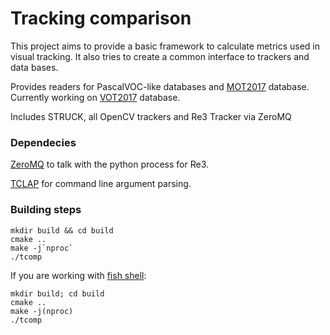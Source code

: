 # Tracking comparison

This project aims to provide a basic framework to calculate metrics used in visual tracking. It also tries to create a
common interface to trackers and data bases.

Provides readers for PascalVOC-like databases and [MOT2017](https://motchallenge.net/) database. Currently working on [VOT2017](http://www.votchallenge.net/vot2017/dataset.html) database.

Includes STRUCK, all OpenCV trackers and Re3 Tracker via ZeroMQ

### Dependecies

[ZeroMQ](http://zeromq.org/) to talk with the python process for Re3.

[TCLAP](http://tclap.sourceforge.net/) for command line argument parsing.

### Building steps

    mkdir build && cd build
    cmake ..
    make -j`nproc`
    ./tcomp

If you are working with [fish shell](https://fishshell.com/):
    
    mkdir build; cd build
    cmake ..
    make -j(nproc)
    ./tcomp
